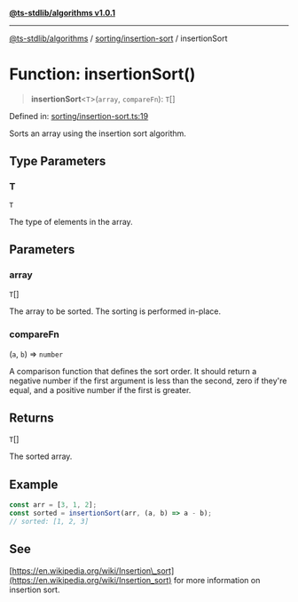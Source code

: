 [**@ts-stdlib/algorithms v1.0.1**](../../../README.md)

***

[@ts-stdlib/algorithms](../../../modules.md) / [sorting/insertion-sort](../README.md) / insertionSort

# Function: insertionSort()

> **insertionSort**\<`T`\>(`array`, `compareFn`): `T`[]

Defined in: [sorting/insertion-sort.ts:19](https://github.com/gabaudette/ts-stdlib/blob/94404285f4faf17348604cdfd50e84b4b9ee7b00/packages/algorithms/src/sorting/insertion-sort.ts#L19)

Sorts an array using the insertion sort algorithm.

## Type Parameters

### T

`T`

The type of elements in the array.

## Parameters

### array

`T`[]

The array to be sorted. The sorting is performed in-place.

### compareFn

(`a`, `b`) => `number`

A comparison function that defines the sort order.
It should return a negative number if the first argument is less than the second,
zero if they're equal, and a positive number if the first is greater.

## Returns

`T`[]

The sorted array.

## Example

```typescript
const arr = [3, 1, 2];
const sorted = insertionSort(arr, (a, b) => a - b);
// sorted: [1, 2, 3]
```

## See

[https://en.wikipedia.org/wiki/Insertion\_sort](https://en.wikipedia.org/wiki/Insertion_sort) for more information on insertion sort.
